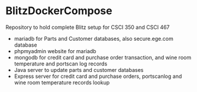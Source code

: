 # BlitzDockerCompose
Repository to hold complete Blitz setup for CSCI 350 and CSCI 467
- mariadb for Parts and Customer databases, also secure.ege.com database
- phpmyadmin website for mariadb
- mongodb for credit card and purchase order transaction, and wine room temperature and portscan log records
- Java server to update parts and customer databases
- Express server for credit card and purchase orders, portscanlog and wine room temperature records lookup
